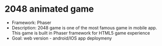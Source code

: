 # 2048 animated game
- Framework: Phaser
- Description: 2048 game is one of the most famous game in mobile app. This game is built in Phaser framework for HTML5 game experience
- Goal: web version - android/IOS app deploymeny
